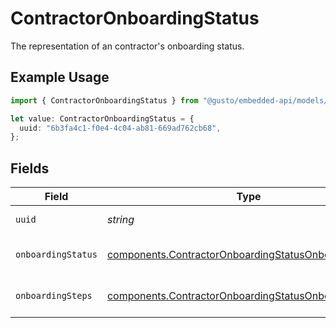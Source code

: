 # ContractorOnboardingStatus

The representation of an contractor's onboarding status.

## Example Usage

```typescript
import { ContractorOnboardingStatus } from "@gusto/embedded-api/models/components/contractoronboardingstatus.js";

let value: ContractorOnboardingStatus = {
  uuid: "6b3fa4c1-f0e4-4c04-ab81-669ad762cb68",
};
```

## Fields

| Field                                                                                                                          | Type                                                                                                                           | Required                                                                                                                       | Description                                                                                                                    |
| ------------------------------------------------------------------------------------------------------------------------------ | ------------------------------------------------------------------------------------------------------------------------------ | ------------------------------------------------------------------------------------------------------------------------------ | ------------------------------------------------------------------------------------------------------------------------------ |
| `uuid`                                                                                                                         | *string*                                                                                                                       | :heavy_check_mark:                                                                                                             | Unique identifier for this contractor.                                                                                         |
| `onboardingStatus`                                                                                                             | [components.ContractorOnboardingStatusOnboardingStatus](../../models/components/contractoronboardingstatusonboardingstatus.md) | :heavy_minus_sign:                                                                                                             | One of the "onboarding_status" enum values.                                                                                    |
| `onboardingSteps`                                                                                                              | [components.ContractorOnboardingStatusOnboardingStep](../../models/components/contractoronboardingstatusonboardingstep.md)[]   | :heavy_minus_sign:                                                                                                             | List of steps required to onboard a contractor.                                                                                |